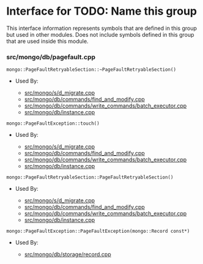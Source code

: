 
# Interface for TODO: Name this group
This interface information represents symbols that are defined in this group but used in other modules.  Does not include symbols defined in this group that are used inside this module.

### src/mongo/db/pagefault.cpp

<div></div>

    mongo::PageFaultRetryableSection::~PageFaultRetryableSection()

- Used By:

    - [src/mongo/s/d\_migrate.cpp](../../../../sharding/mongod\_commands)
    - [src/mongo/db/commands/find\_and\_modify.cpp](../../../../queries/database\_commands)
    - [src/mongo/db/commands/write\_commands/batch\_executor.cpp](../../../../network/write\_commands)
    - [src/mongo/db/instance.cpp](../../../../storage/storage\_layer\_structure)

<div></div>

    mongo::PageFaultException::touch()

- Used By:

    - [src/mongo/s/d\_migrate.cpp](../../../../sharding/mongod\_commands)
    - [src/mongo/db/commands/find\_and\_modify.cpp](../../../../queries/database\_commands)
    - [src/mongo/db/commands/write\_commands/batch\_executor.cpp](../../../../network/write\_commands)
    - [src/mongo/db/instance.cpp](../../../../storage/storage\_layer\_structure)

<div></div>

    mongo::PageFaultRetryableSection::PageFaultRetryableSection()

- Used By:

    - [src/mongo/s/d\_migrate.cpp](../../../../sharding/mongod\_commands)
    - [src/mongo/db/commands/find\_and\_modify.cpp](../../../../queries/database\_commands)
    - [src/mongo/db/commands/write\_commands/batch\_executor.cpp](../../../../network/write\_commands)
    - [src/mongo/db/instance.cpp](../../../../storage/storage\_layer\_structure)

<div></div>

    mongo::PageFaultException::PageFaultException(mongo::Record const*)

- Used By:

    - [src/mongo/db/storage/record.cpp](../../../../storage/storage\_layer\_structure)
